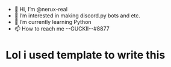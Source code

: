 - 👋 Hi, I’m @nerux-real
- 👀 I’m interested in making discord.py bots and etc.
- 🌱 I’m currently learning Python
- 📫 How to reach me --GUCKII--#8877


# Lol i used template to write this
